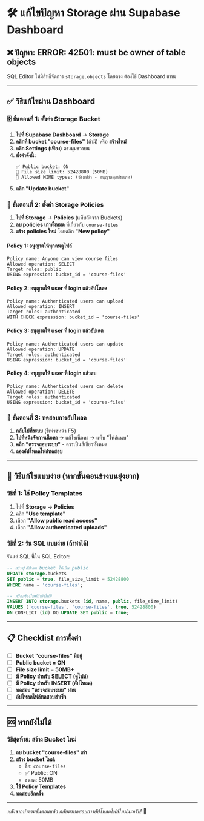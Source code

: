 # 🛠️ แก้ไขปัญหา Storage ผ่าน Supabase Dashboard

## ❌ ปัญหา: ERROR: 42501: must be owner of table objects

SQL Editor ไม่มีสิทธิ์จัดการ `storage.objects` โดยตรง ต้องใช้ Dashboard แทน

---

## ✅ วิธีแก้ไขผ่าน Dashboard

### 🗄️ ขั้นตอนที่ 1: ตั้งค่า Storage Bucket

1. **ไปที่ Supabase Dashboard** → **Storage**
2. **คลิกที่ bucket "course-files"** (ถ้ามี) หรือ **สร้างใหม่**
3. **คลิก Settings (เฟือง)** ตรงมุมขวาบน
4. **ตั้งค่าดังนี้:**
   ```
   ✅ Public bucket: ON
   📏 File size limit: 52428800 (50MB)
   📄 Allowed MIME types: (ว่างเปล่า - อนุญาตทุกประเภท)
   ```
5. **คลิก "Update bucket"**

### 🔐 ขั้นตอนที่ 2: ตั้งค่า Storage Policies

1. **ไปที่ Storage** → **Policies** (แท็บถัดจาก Buckets)
2. **ลบ policies เก่าทั้งหมด** ที่เกี่ยวกับ `course-files`
3. **สร้าง policies ใหม่** โดยคลิก **"New policy"**

#### Policy 1: อนุญาตให้ทุกคนดูไฟล์
```
Policy name: Anyone can view course files
Allowed operation: SELECT
Target roles: public
USING expression: bucket_id = 'course-files'
```

#### Policy 2: อนุญาตให้ user ที่ login แล้วอัปโหลด
```
Policy name: Authenticated users can upload
Allowed operation: INSERT  
Target roles: authenticated
WITH CHECK expression: bucket_id = 'course-files'
```

#### Policy 3: อนุญาตให้ user ที่ login แล้วอัปเดต
```
Policy name: Authenticated users can update
Allowed operation: UPDATE
Target roles: authenticated  
USING expression: bucket_id = 'course-files'
```

#### Policy 4: อนุญาตให้ user ที่ login แล้วลบ
```
Policy name: Authenticated users can delete
Allowed operation: DELETE
Target roles: authenticated
USING expression: bucket_id = 'course-files'
```

### 🧪 ขั้นตอนที่ 3: ทดสอบการอัปโหลด

1. **กลับไปที่ระบบ** (รีเฟรชหน้า F5)
2. **ไปที่หน้าจัดการเนื้อหา** → แก้ไขเนื้อหา → แท็บ "ไฟล์แนบ"
3. **คลิก "ตรวจสอบระบบ"** - ควรเป็นสีเขียวทั้งหมด
4. **ลองอัปโหลดไฟล์ทดสอบ**

---

## 🚀 วิธีแก้ไขแบบง่าย (หากขั้นตอนข้างบนยุ่งยาก)

### วิธีที่ 1: ใช้ Policy Templates
1. ไปที่ **Storage** → **Policies**
2. คลิก **"Use template"** 
3. เลือก **"Allow public read access"**
4. เลือก **"Allow authenticated uploads"**

### วิธีที่ 2: รัน SQL แบบง่าย (ถ้าทำได้)
รันแค่ SQL นี้ใน SQL Editor:
```sql
-- สร้าง/อัปเดต bucket ให้เป็น public
UPDATE storage.buckets 
SET public = true, file_size_limit = 52428800
WHERE name = 'course-files';

-- หรือสร้างใหม่ถ้ายังไม่มี
INSERT INTO storage.buckets (id, name, public, file_size_limit)
VALUES ('course-files', 'course-files', true, 52428800)
ON CONFLICT (id) DO UPDATE SET public = true;
```

---

## 📋 Checklist การตั้งค่า

- [ ] **Bucket "course-files" มีอยู่**
- [ ] **Public bucket = ON**
- [ ] **File size limit = 50MB+**
- [ ] **มี Policy สำหรับ SELECT (ดูไฟล์)**
- [ ] **มี Policy สำหรับ INSERT (อัปโหลด)**
- [ ] **ทดสอบ "ตรวจสอบระบบ" ผ่าน**
- [ ] **อัปโหลดไฟล์ทดสอบสำเร็จ**

---

## 🆘 หากยังไม่ได้

### วิธีสุดท้าย: สร้าง Bucket ใหม่
1. **ลบ bucket "course-files" เก่า**
2. **สร้าง bucket ใหม่:**
   - ชื่อ: `course-files`
   - ✅ Public: ON
   - ขนาด: 50MB
3. **ใช้ Policy Templates**
4. **ทดสอบอีกครั้ง**

---

*หลังจากทำตามขั้นตอนแล้ว กลับมาทดสอบการอัปโหลดไฟล์ใหม่นะครับ!* 🎯